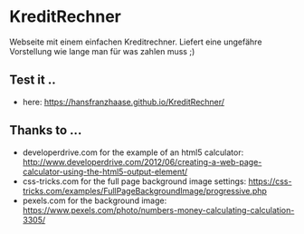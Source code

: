 # KreditRechner

Webseite mit einem einfachen Kreditrechner.
Liefert eine ungefähre Vorstellung wie lange man für was zahlen muss ;)

## Test it ..
* here: https://hansfranzhaase.github.io/KreditRechner/

## Thanks to ...
* developerdrive.com for the example of an html5 calculator: http://www.developerdrive.com/2012/06/creating-a-web-page-calculator-using-the-html5-output-element/
* css-tricks.com for the full page background image settings: https://css-tricks.com/examples/FullPageBackgroundImage/progressive.php
* pexels.com for the background image: https://www.pexels.com/photo/numbers-money-calculating-calculation-3305/
